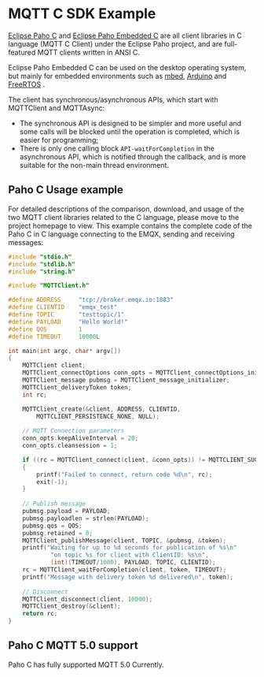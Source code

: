 # MQTT C SDK Example

[Eclipse Paho C](https://www.eclipse.org/paho/clients/c/) and [Eclipse Paho Embedded C](https://www.eclipse.org/paho/clients/c/embedded/) are all client libraries in C language (MQTT C Client) under the Eclipse Paho project, and are full-featured MQTT clients written in ANSI C.

Eclipse Paho Embedded C can be used on the desktop operating system, but mainly for embedded environments such as  [mbed](http://mbed.org/), [Arduino](http://www.arduino.cc/) and [FreeRTOS](http://freertos.org/) .

The client has synchronous/asynchronous APIs, which start with MQTTClient and MQTTAsync:

- The synchronous API is designed to be simpler and more useful and some calls will be blocked until the operation is completed, which is easier for programming;
- There is only one calling block `API-waitForCompletion` in the asynchronous API, which is notified through the callback, and is more suitable for the non-main thread environment.

## Paho C Usage example

For detailed descriptions of the comparison, download, and usage of the two MQTT client libraries related to the C language, please move to the project homepage to view. This example contains the complete code of the Paho C  in C language connecting to the EMQX, sending and receiving messages:

```c
#include "stdio.h"
#include "stdlib.h"
#include "string.h"

#include "MQTTClient.h"

#define ADDRESS     "tcp://broker.emqx.io:1883"
#define CLIENTID    "emqx_test"
#define TOPIC       "testtopic/1"
#define PAYLOAD     "Hello World!"
#define QOS         1
#define TIMEOUT     10000L

int main(int argc, char* argv[])
{
    MQTTClient client;
    MQTTClient_connectOptions conn_opts = MQTTClient_connectOptions_initializer;
    MQTTClient_message pubmsg = MQTTClient_message_initializer;
    MQTTClient_deliveryToken token;
    int rc;

    MQTTClient_create(&client, ADDRESS, CLIENTID,
        MQTTCLIENT_PERSISTENCE_NONE, NULL);
  
    // MQTT Connection parameters
    conn_opts.keepAliveInterval = 20;
    conn_opts.cleansession = 1;

    if ((rc = MQTTClient_connect(client, &conn_opts)) != MQTTCLIENT_SUCCESS)
    {
        printf("Failed to connect, return code %d\n", rc);
        exit(-1);
    }
  
    // Publish message
    pubmsg.payload = PAYLOAD;
    pubmsg.payloadlen = strlen(PAYLOAD);
    pubmsg.qos = QOS;
    pubmsg.retained = 0;
    MQTTClient_publishMessage(client, TOPIC, &pubmsg, &token);
    printf("Waiting for up to %d seconds for publication of %s\n"
            "on topic %s for client with ClientID: %s\n",
            (int)(TIMEOUT/1000), PAYLOAD, TOPIC, CLIENTID);
    rc = MQTTClient_waitForCompletion(client, token, TIMEOUT);
    printf("Message with delivery token %d delivered\n", token);
  
    // Disconnect
    MQTTClient_disconnect(client, 10000);
    MQTTClient_destroy(&client);
    return rc;
}
```

## Paho C MQTT 5.0 support

Paho C has fully supported MQTT 5.0 Currently.
